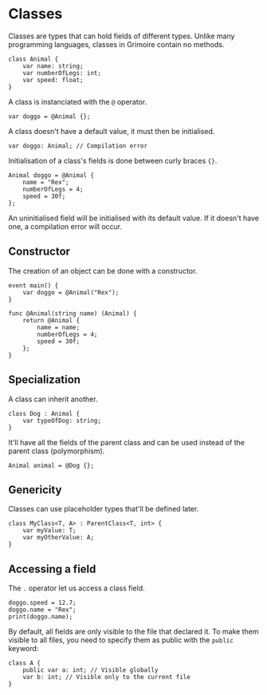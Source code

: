 # Classes

Classes are types that can hold fields of different types.
Unlike many programming languages, classes in Grimoire contain no methods.

```grimoire
class Animal {
    var name: string;
    var numberOfLegs: int;
    var speed: float;
}
```

A class is instanciated with the `@` operator.
```grimoire
var doggo = @Animal {};
```
A class doesn't have a default value, it must then be initialised.
```grimoire
var doggo: Animal; // Compilation error
```

Initialisation of a class's fields is done between curly braces `{}`.
```grimoire
Animal doggo = @Animal {
	name = "Rex";
	numberOfLegs = 4;
    speed = 30f;
};
```
An uninitialised field will be initialised with its default value.
If it doesn't have one, a compilation error will occur.

## Constructor

The creation of an object can be done with a constructor.
```grimoire
event main() {
    var doggo = @Animal("Rex");
}

func @Animal(string name) (Animal) {
    return @Animal {
        name = name;
        numberOfLegs = 4;
        speed = 30f;
    };
}
```

## Specialization

A class can inherit another.
```grimoire
class Dog : Animal {
    var typeOfDog: string;
}
```
It'll have all the fields of the parent class and can be used instead of the parent class (polymorphism).
```grimoire
Animal animal = @Dog {};
```

## Genericity

Classes can use placeholder types that'll be defined later.
```grimoire
class MyClass<T, A> : ParentClass<T, int> {
	var myValue: T;
	var myOtherValue: A;
}
```

## Accessing a field

The `.` operator let us access a class field.
```grimoire
doggo.speed = 12.7;
doggo.name = "Rex";
print(doggo.name);
```

By default, all fields are only visible to the file that declared it.
To make them visible to all files, you need to specify them as public with the `public` keyword:
```grimoire
class A {
	public var a: int; // Visible globally
	var b: int; // Visible only to the current file
}
```